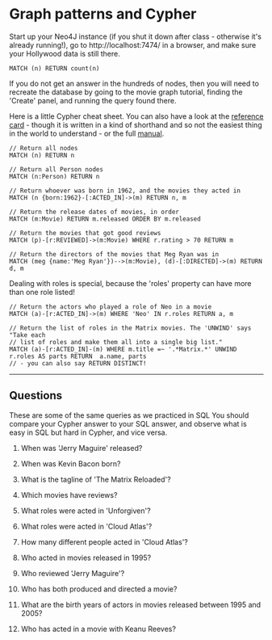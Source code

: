 Graph patterns and Cypher
========================

Start up your Neo4J instance (if you shut it down after class - otherwise it's already running!), go to http://localhost:7474/ in a browser, and make sure your Hollywood data is still there.

	MATCH (n) RETURN count(n)

If you do not get an answer in the hundreds of nodes, then you will need to recreate the database by going to the movie graph tutorial, finding the 'Create' panel, and running the query found there.

Here is a little Cypher cheat sheet. You can also have a look at the [reference card](http://neo4j.com/docs/stable/cypher-refcard/) - though it is written in a kind of shorthand and so not the easiest thing in the world to understand - or the full [manual](http://neo4j.com/docs/stable/cypher-query-lang.html).

	
	// Return all nodes
	MATCH (n) RETURN n
	
	// Return all Person nodes
	MATCH (n:Person) RETURN n
	
	// Return whoever was born in 1962, and the movies they acted in
	MATCH (n {born:1962}-[:ACTED_IN]->(m) RETURN n, m
	
	// Return the release dates of movies, in order
	MATCH (m:Movie) RETURN m.released ORDER BY m.released
	
	// Return the movies that got good reviews
	MATCH (p)-[r:REVIEWED]->(m:Movie) WHERE r.rating > 70 RETURN m
	
	// Return the directors of the movies that Meg Ryan was in
	MATCH (meg {name:'Meg Ryan'})-->(m:Movie), (d)-[:DIRECTED]->(m) RETURN d, m
	
Dealing with roles is special, because the 'roles' property can have more than one role listed!
	
	// Return the actors who played a role of Neo in a movie
	MATCH (a)-[r:ACTED_IN]->(m) WHERE 'Neo' IN r.roles RETURN a, m
	
	// Return the list of roles in the Matrix movies. The 'UNWIND' says "Take each
	// list of roles and make them all into a single big list."
	MATCH (a)-[r:ACTED_IN]-(m) WHERE m.title =~ '.*Matrix.*' UNWIND r.roles AS parts RETURN  a.name, parts  
	// - you can also say RETURN DISTINCT!
*******

Questions
---------

These are some of the same queries as we practiced in SQL You should compare your Cypher answer to your SQL answer, and observe what is easy in SQL but hard in Cypher, and vice versa.

1. When was 'Jerry Maguire' released?
2. When was Kevin Bacon born?
3. What is the tagline of 'The Matrix Reloaded'?

4. Which movies have reviews?
5. What roles were acted in 'Unforgiven'?
6. What roles were acted in 'Cloud Atlas'?
7. How many different people acted in 'Cloud Atlas'?

8. Who acted in movies released in 1995?
9. Who reviewed 'Jerry Maguire'?

10. Who has both produced and directed a movie?
11. What are the birth years of actors in movies released between 1995 and 2005?
12. Who has acted in a movie with Keanu Reeves?

